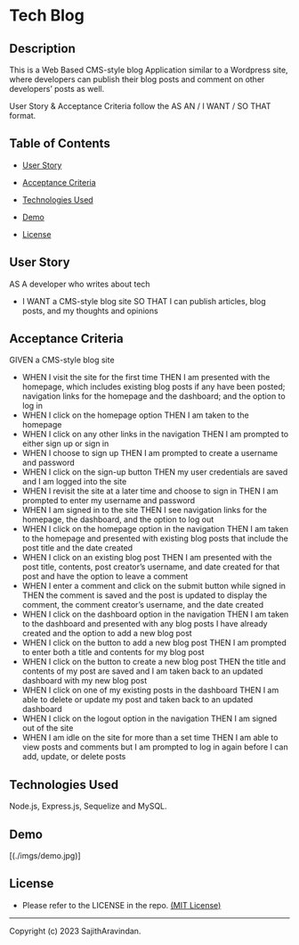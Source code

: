 # Tech Blog

## Description
This is a Web Based CMS-style blog Application similar to a Wordpress site, where developers can publish their blog posts and comment on other developers’ posts as well.

User Story & Acceptance Criteria follow the AS AN / I WANT / SO THAT format.


## Table of Contents 
  
   * [User Story](#User-Story) 
  
   * [Acceptance Criteria](#Acceptance-Criteria)
  
   * [Technologies Used](#Technologies-Used) 

   * [Demo](#Demo) 

   * [License](#license) 


## User Story
AS A developer who writes about tech
* I WANT a CMS-style blog site
    SO THAT I can publish articles, blog posts, and my thoughts and opinions


## Acceptance Criteria

GIVEN a CMS-style blog site

* WHEN I visit the site for the first time
    THEN I am presented with the homepage, which includes existing blog posts if any have been posted; navigation links for the homepage and the dashboard; and the option to log in
* WHEN I click on the homepage option
    THEN I am taken to the homepage
* WHEN I click on any other links in the navigation
    THEN I am prompted to either sign up or sign in
* WHEN I choose to sign up
    THEN I am prompted to create a username and password
* WHEN I click on the sign-up button
    THEN my user credentials are saved and I am logged into the site
* WHEN I revisit the site at a later time and choose to sign in
    THEN I am prompted to enter my username and password
* WHEN I am signed in to the site
    THEN I see navigation links for the homepage, the dashboard, and the option to log out
* WHEN I click on the homepage option in the navigation
    THEN I am taken to the homepage and presented with existing blog posts that include the post title and the date created
* WHEN I click on an existing blog post
    THEN I am presented with the post title, contents, post creator’s username, and date created for that post and have the option to leave a comment
* WHEN I enter a comment and click on the submit button while signed in
    THEN the comment is saved and the post is updated to display the comment, the comment creator’s username, and the date created
* WHEN I click on the dashboard option in the navigation
    THEN I am taken to the dashboard and presented with any blog posts I have already created and the option to add a new blog post
* WHEN I click on the button to add a new blog post
    THEN I am prompted to enter both a title and contents for my blog post
* WHEN I click on the button to create a new blog post
    THEN the title and contents of my post are saved and I am taken back to an updated dashboard with my new blog post
* WHEN I click on one of my existing posts in the dashboard
    THEN I am able to delete or update my post and taken back to an updated dashboard
* WHEN I click on the logout option in the navigation
    THEN I am signed out of the site
* WHEN I am idle on the site for more than a set time
    THEN I am able to view posts and comments but I am prompted to log in again before I can add, update, or delete posts


## Technologies Used
Node.js, Express.js, Sequelize and MySQL.

  
## Demo

[(./imgs/demo.jpg)]


## License
* Please refer to the LICENSE in the repo. <a href="https://github.com/SajithAravindan/E-commerce_APP/blob/main/LICENSE">(MIT License)</a>


---

Copyright (c) 2023 SajithAravindan.